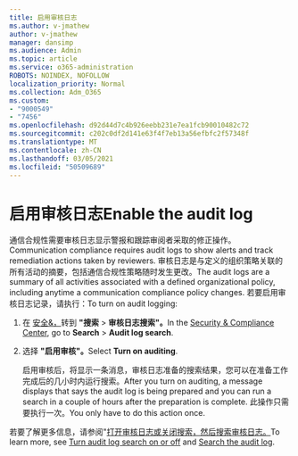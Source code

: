 ```yaml
---
title: 启用审核日志
ms.author: v-jmathew
author: v-jmathew
manager: dansimp
ms.audience: Admin
ms.topic: article
ms.service: o365-administration
ROBOTS: NOINDEX, NOFOLLOW
localization_priority: Normal
ms.collection: Adm_O365
ms.custom:
- "9000549"
- "7456"
ms.openlocfilehash: d92d44d7c4b926eebb231e7ea1fcb90010482c72
ms.sourcegitcommit: c202c0df2d141e63f4f7eb13a56efbfc2f57348f
ms.translationtype: MT
ms.contentlocale: zh-CN
ms.lasthandoff: 03/05/2021
ms.locfileid: "50509689"
---
```

# <a name="enable-the-audit-log"></a><span data-ttu-id="efd6a-102">启用审核日志</span><span class="sxs-lookup"><span data-stu-id="efd6a-102">Enable the audit log</span></span>

<span data-ttu-id="efd6a-103">通信合规性需要审核日志显示警报和跟踪审阅者采取的修正操作。</span><span class="sxs-lookup"><span data-stu-id="efd6a-103">Communication compliance requires audit logs to show alerts and track remediation actions taken by reviewers.</span></span> <span data-ttu-id="efd6a-104">审核日志是与定义的组织策略关联的所有活动的摘要，包括通信合规性策略随时发生更改。</span><span class="sxs-lookup"><span data-stu-id="efd6a-104">The audit logs are a summary of all activities associated with a defined organizational policy, including anytime a communication compliance policy changes.</span></span> <span data-ttu-id="efd6a-105">若要启用审核日志记录，请执行：</span><span class="sxs-lookup"><span data-stu-id="efd6a-105">To turn on audit logging:</span></span>

1. <span data-ttu-id="efd6a-106">在 [安全&，](https://go.microsoft.com/fwlink/?linkid=2101341)转到 **"搜索**  >  **审核日志搜索"。**</span><span class="sxs-lookup"><span data-stu-id="efd6a-106">In the [Security & Compliance Center](https://go.microsoft.com/fwlink/?linkid=2101341), go to **Search** > **Audit log search**.</span></span>
2. <span data-ttu-id="efd6a-107">选择 **"启用审核"。**</span><span class="sxs-lookup"><span data-stu-id="efd6a-107">Select **Turn on auditing**.</span></span>

    <span data-ttu-id="efd6a-108">启用审核后，将显示一条消息，审核日志准备的搜索结果，您可以在准备工作完成后的几小时内运行搜索。</span><span class="sxs-lookup"><span data-stu-id="efd6a-108">After you turn on auditing, a message displays that says the audit log is being prepared and you can run a search in a couple of hours after the preparation is complete.</span></span> <span data-ttu-id="efd6a-109">此操作只需要执行一次。</span><span class="sxs-lookup"><span data-stu-id="efd6a-109">You only have to do this action once.</span></span>

<span data-ttu-id="efd6a-110">若要了解更多信息，请参阅"[打开审核日志或关闭搜索](https://go.microsoft.com/fwlink/?linkid=2129077)[，然后搜索审核日志。](https://go.microsoft.com/fwlink/?linkid=2123729)</span><span class="sxs-lookup"><span data-stu-id="efd6a-110">To learn more, see [Turn audit log search on or off](https://go.microsoft.com/fwlink/?linkid=2129077) and [Search the audit log](https://go.microsoft.com/fwlink/?linkid=2123729).</span></span>
